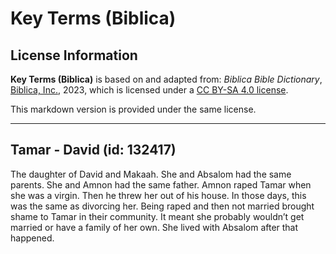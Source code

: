 # Key Terms (Biblica)

## License Information

**Key Terms (Biblica)** is based on and adapted from: _Biblica Bible Dictionary_, [Biblica, Inc.](https://www.biblica.com/), 2023, which is licensed under a [CC BY-SA 4.0 license](https://creativecommons.org/licenses/by-sa/4.0/legalcode.en).

This markdown version is provided under the same license.



--------------------------------

## Tamar - David (id: 132417)

The daughter of David and Makaah. She and Absalom had the same parents. She and Amnon had the same father. Amnon raped Tamar when she was a virgin. Then he threw her out of his house. In those days, this was the same as divorcing her. Being raped and then not married brought shame to Tamar in their community. It meant she probably wouldn’t get married or have a family of her own. She lived with Absalom after that happened.


